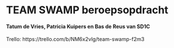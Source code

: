 # TEAM SWAMP beroepsopdracht
#### Tatum de Vries, Patricia Kuipers en Bas de Reus van SD1C

<p>Trello: https://trello.com/b/NM6x2vlg/team-swamp-f2m3

